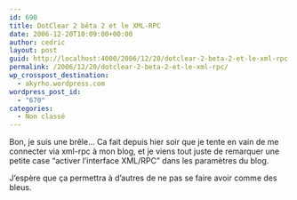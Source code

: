 ```yaml
---
id: 690
title: DotClear 2 bêta 2 et le XML-RPC
date: 2006-12-20T10:09:00+00:00
author: cedric
layout: post
guid: http://localhost:4000/2006/12/20/dotclear-2-beta-2-et-le-xml-rpc.html
permalink: /2006/12/20/dotclear-2-beta-2-et-le-xml-rpc/
wp_crosspost_destination:
  - akyrho.wordpress.com
wordpress_post_id:
  - "670"
categories:
  - Non classé
---
```

Bon, je suis une brêle… Ca fait depuis hier soir que je tente en vain de me connecter via xml-rpc à mon blog, et je viens tout juste de remarquer une petite case “activer l’interface XML/RPC” dans les paramètres du blog.

J’espère que ça permettra à d’autres de ne pas se faire avoir comme des bleus.